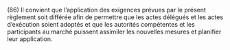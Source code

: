 (86) Il convient que l’application des exigences prévues par le présent règlement soit différée afin de permettre que les actes délégués et les actes d’exécution soient adoptés et que les autorités compétentes et les participants au marché puissent assimiler les nouvelles mesures et planifier leur application.